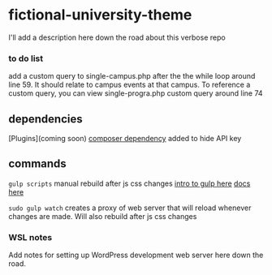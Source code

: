 # fictional-university-theme

I'll add a description here down the road about this verbose repo

### to do list

add a custom query to single-campus.php after the the while loop around line 59. It should relate to campus events at that campus.
To reference a custom query, you can view single-progra.php custom query around line 74

## dependencies

[Plugins](coming soon)
[composer dependency](https://github.com/vlucas/phpdotenv) added to hide API key

## commands

``` gulp scripts ``` manual rebuild after js css changes [intro to gulp here](https://css-tricks.com/gulp-for-beginners/) [docs here](https://gulpjs.com/docs/en/getting-started/quick-start)

``` sudo gulp watch ``` creates a proxy of web server that will reload whenever changes are made. Will also rebuild after js css changes

### WSL notes

Add notes for setting up WordPress development web server here down the road.
